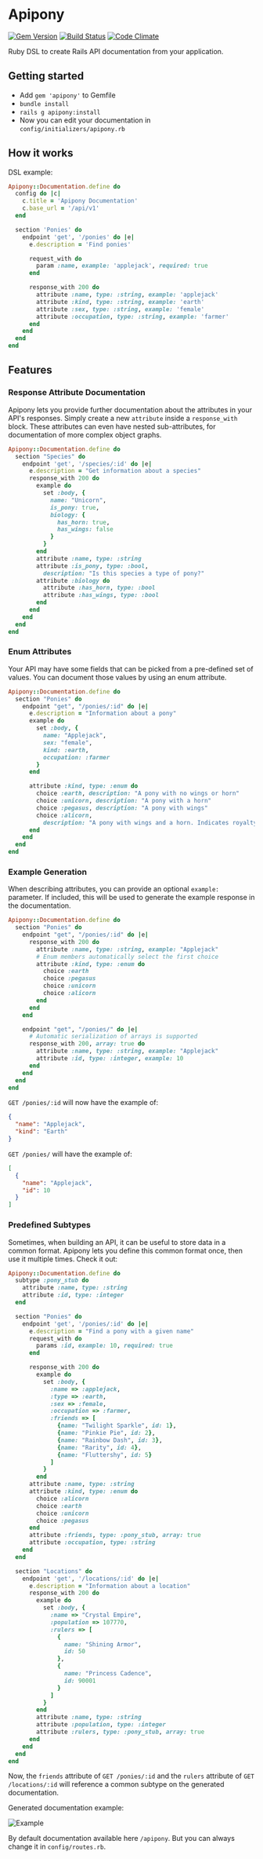 # Apipony

[![Gem Version](https://badge.fury.io/rb/apipony.svg)](https://badge.fury.io/rb/apipony)
[![Build Status](https://travis-ci.org/droptheplot/apipony.svg?branch=travis)](https://travis-ci.org/droptheplot/apipony)
[![Code Climate](https://codeclimate.com/github/droptheplot/apipony/badges/gpa.svg)](https://codeclimate.com/github/droptheplot/apipony)

Ruby DSL to create Rails API documentation from your application.


## Getting started
* Add `gem 'apipony'` to Gemfile
* `bundle install`
* `rails g apipony:install`
* Now you can edit your documentation in `config/initializers/apipony.rb`


## How it works
DSL example:

```ruby
Apipony::Documentation.define do
  config do |c|
    c.title = 'Apipony Documentation'
    c.base_url = '/api/v1'
  end

  section 'Ponies' do
    endpoint 'get', '/ponies' do |e|
      e.description = 'Find ponies'

      request_with do
        param :name, example: 'applejack', required: true
      end

      response_with 200 do
        attribute :name, type: :string, example: 'applejack'
        attribute :kind, type: :string, example: 'earth'
        attribute :sex, type: :string, example: 'female'
        attribute :occupation, type: :string, example: 'farmer'
      end
    end
  end
end
```


## Features

### Response Attribute Documentation
Apipony lets you provide further documentation about the attributes in your
API's responses. Simply create a new `attribute` inside a `response_with` block.
These attributes can even have nested sub-attributes, for documentation of
more complex object graphs.

```ruby
Apipony::Documentation.define do
  section "Species" do
    endpoint 'get', '/species/:id' do |e|
      e.description = "Get information about a species"
      response_with 200 do
        example do
          set :body, {
            name: "Unicorn",
            is_pony: true,
            biology: {
              has_horn: true,
              has_wings: false
            }
          }
        end
        attribute :name, type: :string
        attribute :is_pony, type: :bool,
          description: "Is this species a type of pony?"
        attribute :biology do
          attribute :has_horn, type: :bool
          attribute :has_wings, type: :bool
        end
      end
    end
  end
end
```

### Enum Attributes
Your API may have some fields that can be picked from a pre-defined set of
values. You can document those values by using an enum attribute.

```ruby
Apipony::Documentation.define do
  section "Ponies" do
    endpoint "get", "/ponies/:id" do |e|
      e.description = "Information about a pony"
      example do
        set :body, {
          name: "Applejack",
          sex: "female",
          kind: :earth,
          occupation: :farmer
        }
      end

      attribute :kind, type: :enum do
        choice :earth, description: "A pony with no wings or horn"
        choice :unicorn, description: "A pony with a horn"
        choice :pegasus, description: "A pony with wings"
        choice :alicorn,
          description: "A pony with wings and a horn. Indicates royalty."
      end
    end
  end
end
```

### Example Generation
When describing attributes, you can provide an optional `example:` parameter.
If included, this will be used to generate the example response in the
documentation.

```ruby
Apipony::Documentation.define do
  section "Ponies" do
    endpoint "get", "/ponies/:id" do |e|
      response_with 200 do
        attribute :name, type: :string, example: "Applejack"
        # Enum members automatically select the first choice
        attribute :kind, type: :enum do
          choice :earth
          choice :pegasus
          choice :unicorn
          choice :alicorn
        end
      end
    end

    endpoint "get", "/ponies/" do |e|
      # Automatic serialization of arrays is supported
      response_with 200, array: true do
        attribute :name, type: :string, example: "Applejack"
        attribute :id, type: :integer, example: 10
      end
    end
  end
end
```

`GET /ponies/:id` will now have the example of:

```json
{
  "name": "Applejack",
  "kind": "Earth"
}
```

`GET /ponies/` will have the example of:

```json
[
  {
    "name": "Applejack",
    "id": 10
  }
]
```

### Predefined Subtypes
Sometimes, when building an API, it can be useful to store data in a common
format. Apipony lets you define this common format once, then use it multiple
times. Check it out:

```ruby
Apipony::Documentation.define do
  subtype :pony_stub do
    attribute :name, type: :string
    attribute :id, type: :integer
  end

  section "Ponies" do
    endpoint 'get', '/ponies/:id' do |e|
      e.description = "Find a pony with a given name"
      request_with do
        params :id, example: 10, required: true
      end

      response_with 200 do
        example do
          set :body, {
            :name => :applejack,
            :type => :earth,
            :sex => :female,
            :occupation => :farmer,
            :friends => [
              {name: "Twilight Sparkle", id: 1},
              {name: "Pinkie Pie", id: 2},
              {name: "Rainbow Dash", id: 3},
              {name: "Rarity", id: 4},
              {name: "Fluttershy", id: 5}
            ]
          }
        end
      attribute :name, type: :string
      attribute :kind, type: :enum do
        choice :alicorn
        choice :earth
        choice :unicorn
        choice :pegasus
      end
      attribute :friends, type: :pony_stub, array: true
      attribute :occupation, type: :string
    end
  end

  section "Locations" do
    endpoint 'get', '/locations/:id' do |e|
      e.description = "Information about a location"
      response_with 200 do
        example do
          set :body, {
            :name => "Crystal Empire",
            :population => 107770,
            :rulers => [
              {
                name: "Shining Armor",
                id: 50
              },
              {
                name: "Princess Cadence",
                id: 90001
              }
            ]
          }
        end
        attribute :name, type: :string
        attribute :population, type: :integer
        attribute :rulers, type: :pony_stub, array: true
      end
    end
  end
end
```

Now, the `friends` attribute of `GET /ponies/:id` and the `rulers` attribute of
`GET /locations/:id` will reference a common subtype on the generated
documentation.


Generated documentation example:

![Example](https://raw.githubusercontent.com/droptheplot/apipony/master/preview.png)

By default documentation available here `/apipony`. But you can always change it in `config/routes.rb`.
